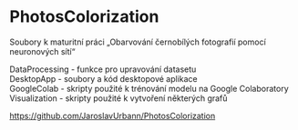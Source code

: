 # PhotosColorization

Soubory k maturitní práci „Obarvování černobílých fotografií pomocí neuronových sítí“

DataProcessing - funkce pro upravování datasetu <br />
DesktopApp - soubory a kód desktopové aplikace <br />
GoogleColab - skripty použité k trénování modelu na Google Colaboratory <br />
Visualization - skripty použité k vytvoření některých grafů <br />

https://github.com/JaroslavUrbann/PhotosColorization

